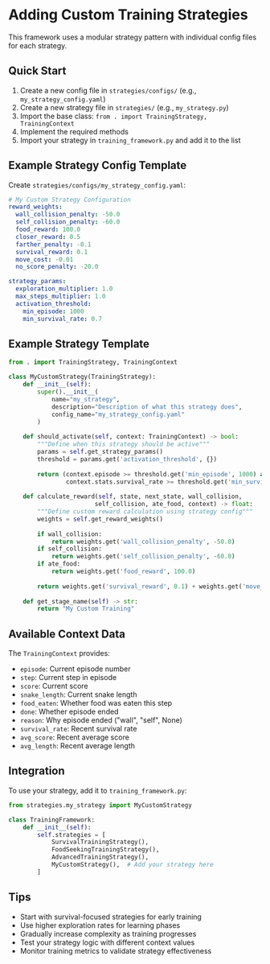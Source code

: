# Adding Custom Training Strategies

This framework uses a modular strategy pattern with individual config files for each strategy.

## Quick Start

1. Create a new config file in `strategies/configs/` (e.g., `my_strategy_config.yaml`)
2. Create a new strategy file in `strategies/` (e.g., `my_strategy.py`)
3. Import the base class: `from . import TrainingStrategy, TrainingContext`
4. Implement the required methods
5. Import your strategy in `training_framework.py` and add it to the list

## Example Strategy Config Template

Create `strategies/configs/my_strategy_config.yaml`:
```yaml
# My Custom Strategy Configuration
reward_weights:
  wall_collision_penalty: -50.0
  self_collision_penalty: -60.0
  food_reward: 100.0
  closer_reward: 0.5
  farther_penalty: -0.1
  survival_reward: 0.1
  move_cost: -0.01
  no_score_penalty: -20.0

strategy_params:
  exploration_multiplier: 1.0
  max_steps_multiplier: 1.0
  activation_threshold:
    min_episode: 1000
    min_survival_rate: 0.7
```

## Example Strategy Template

```python
from . import TrainingStrategy, TrainingContext

class MyCustomStrategy(TrainingStrategy):
    def __init__(self):
        super().__init__(
            name="my_strategy",
            description="Description of what this strategy does",
            config_name="my_strategy_config.yaml"
        )
    
    def should_activate(self, context: TrainingContext) -> bool:
        """Define when this strategy should be active"""
        params = self.get_strategy_params()
        threshold = params.get('activation_threshold', {})
        
        return (context.episode >= threshold.get('min_episode', 1000) and 
                context.stats.survival_rate >= threshold.get('min_survival_rate', 0.7))
    
    def calculate_reward(self, state, next_state, wall_collision, 
                        self_collision, ate_food, context) -> float:
        """Define custom reward calculation using strategy config"""
        weights = self.get_reward_weights()
        
        if wall_collision:
            return weights.get('wall_collision_penalty', -50.0)
        if self_collision:
            return weights.get('self_collision_penalty', -60.0)
        if ate_food:
            return weights.get('food_reward', 100.0)
            
        return weights.get('survival_reward', 0.1) + weights.get('move_cost', -0.01)
    
    def get_stage_name(self) -> str:
        return "My Custom Training"
```

## Available Context Data

The `TrainingContext` provides:
- `episode`: Current episode number
- `step`: Current step in episode
- `score`: Current score
- `snake_length`: Current snake length
- `food_eaten`: Whether food was eaten this step
- `done`: Whether episode ended
- `reason`: Why episode ended ("wall", "self", None)
- `survival_rate`: Recent survival rate
- `avg_score`: Recent average score
- `avg_length`: Recent average length

## Integration

To use your strategy, add it to `training_framework.py`:

```python
from strategies.my_strategy import MyCustomStrategy

class TrainingFramework:
    def __init__(self):
        self.strategies = [
            SurvivalTrainingStrategy(),
            FoodSeekingTrainingStrategy(), 
            AdvancedTrainingStrategy(),
            MyCustomStrategy(),  # Add your strategy here
        ]
```

## Tips

- Start with survival-focused strategies for early training
- Use higher exploration rates for learning phases
- Gradually increase complexity as training progresses
- Test your strategy logic with different context values
- Monitor training metrics to validate strategy effectiveness
